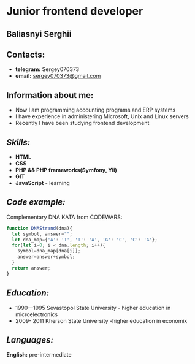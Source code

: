 # **Junior frontend developer**
## **Baliasnyi Serghii**

## **Contacts:**
* **telegram:** Sergey070373 
* **email:** sergey070373@gmail.com

## **Information about me:**
* Now I am programming accounting programs and ERP systems
* I have experience in administering Microsoft, Unix and Linux servers
* Recently I have been studying frontend development

## *Skills:*

* **HTML**   
* **CSS**   
* **PHP && PHP frameworks(Symfony, Yii)**  
* **GIT**    
* **JavaScript** - learning 

## *Code example:*

Complementary DNA KATA from CODEWARS: 
```javascript
function DNAStrand(dna){
  let symbol, answer="";
  let dna_map={'A': 'T', 'T': 'A', 'G': 'C', 'C': 'G'};
  for(let i=0; i < dna.length; i++){
    symbol=dna_map[dna[i]];
    answer=answer+symbol;
  }
  return answer;
}
```


## *Education:*
* 1990—1995 Sevastopol State University - higher education in microelectronics 
* 2009- 2011 Kherson State University -higher education in economix

## *Languages:*

**English:** pre-intermediate





